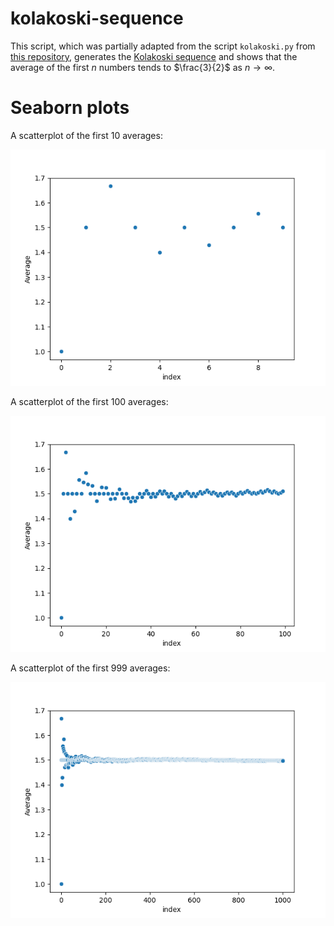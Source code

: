 # kolakoski-sequence
This script, which was partially adapted from the script `kolakoski.py` from [this repository](https://github.com/w4jbm/Kolakoski-Sequence.git), generates the [Kolakoski sequence](https://www.youtube.com/watch?v=co5sOgZ3XcM) and shows that the average of the first $n$ numbers tends to $\frac{3}{2}$ as $n \to \infty$. 

# Seaborn plots
A scatterplot of the first 10 averages:

![10 averages](images/10.png)

A scatterplot of the first 100 averages:

![100 averages](images/100.png)

A scatterplot of the first 999 averages:

![999 averages](images/1000.png)